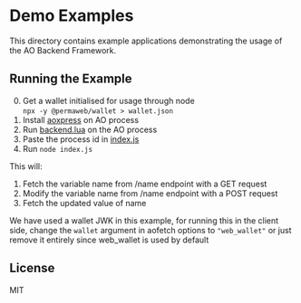 # Demo Examples

This directory contains example applications demonstrating the usage of the AO Backend Framework.

## Running the Example

0. Get a wallet initialised for usage through node\
   `npx -y @permaweb/wallet > wallet.json`
1. Install [aoxpress](https://github.com/ankushKun/aoxpress/blob/main/aoxpress/README.md) on AO process
2. Run [backend.lua](https://github.com/ankushKun/aoxpress/blob/main/demo/backend.lua) on the AO process
3. Paste the process id in [index.js](https://github.com/ankushKun/aoxpress/blob/main/demo/index.js)
4. Run `node index.js`

This will:

1. Fetch the variable name from /name endpoint with a GET request
2. Modify the variable name from /name endpoint with a POST request
3. Fetch the updated value of name 

We have used a wallet JWK in this example, for running this in the client side, change the `wallet` argument in aofetch options to `"web_wallet"` or just remove it entirely since web_wallet is used by default

## License

MIT
